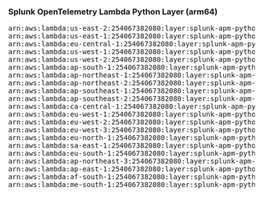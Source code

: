 <h3>Splunk OpenTelemetry Lambda Python Layer (arm64)</h3>

<pre>
arn:aws:lambda:us-east-2:254067382080:layer:splunk-apm-python-arm:7
arn:aws:lambda:us-east-1:254067382080:layer:splunk-apm-python-arm:7
arn:aws:lambda:eu-central-1:254067382080:layer:splunk-apm-python-arm:7
arn:aws:lambda:us-west-1:254067382080:layer:splunk-apm-python-arm:7
arn:aws:lambda:us-west-2:254067382080:layer:splunk-apm-python-arm:7
arn:aws:lambda:ap-south-1:254067382080:layer:splunk-apm-python-arm:7
arn:aws:lambda:ap-northeast-1:254067382080:layer:splunk-apm-python-arm:7
arn:aws:lambda:ap-northeast-2:254067382080:layer:splunk-apm-python-arm:7
arn:aws:lambda:ap-southeast-1:254067382080:layer:splunk-apm-python-arm:7
arn:aws:lambda:ap-southeast-2:254067382080:layer:splunk-apm-python-arm:7
arn:aws:lambda:ca-central-1:254067382080:layer:splunk-apm-python-arm:7
arn:aws:lambda:eu-west-1:254067382080:layer:splunk-apm-python-arm:7
arn:aws:lambda:eu-west-2:254067382080:layer:splunk-apm-python-arm:7
arn:aws:lambda:eu-west-3:254067382080:layer:splunk-apm-python-arm:7
arn:aws:lambda:eu-north-1:254067382080:layer:splunk-apm-python-arm:7
arn:aws:lambda:sa-east-1:254067382080:layer:splunk-apm-python-arm:7
arn:aws:lambda:eu-south-1:254067382080:layer:splunk-apm-python-arm:7
arn:aws:lambda:ap-northeast-3:254067382080:layer:splunk-apm-python-arm:7
arn:aws:lambda:ap-east-1:254067382080:layer:splunk-apm-python-arm:7
arn:aws:lambda:af-south-1:254067382080:layer:splunk-apm-python-arm:7
arn:aws:lambda:me-south-1:254067382080:layer:splunk-apm-python-arm:7
</pre>
